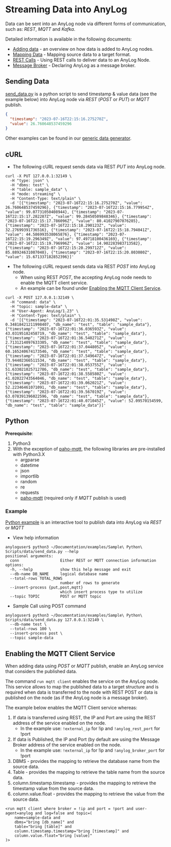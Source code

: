 # Streaming Data into AnyLog 

Data can be sent into an AnyLog node via different forms of communication, such as: _REST_, _MQTT_ and _Kafka_.

Detailed information is available in the following documents:
* [Adding data](../../adding%20data.md) - an overview on how data is added to AnyLog nodes.
* [Mapping Data](../../mapping%20data%20to%20tables.md) - Mapping source data to a target format.
* [REST Calls](../../using%20rest.md) - Using REST calls to deliver data to an AnyLog Node.  
* [Message Broker](../../message%20broker.md) - Declaring AnyLog as a message broker.

## Sending Data
[send_data.py](data/send_data.py) is a python script to send timestamp & value data (see the example below) into AnyLog node via _REST_ (_POST_ or _PUT_)  or _MQTT_ publish. 
```json
{
  "timestamp": "2023-07-16T22:15:16.275270Z", 
  "value": 26.760648537459296
}
```

Other examples can be found in our [generic data generator](../../training/Data%20Generator.md).

## cURL 
* The following cURL request sends data via REST _PUT_ into AnyLog node.
```shell
curl -X PUT 127.0.0.1:32149 \
  -H "type: json" \
  -H "dbms: test" \
  -H "table: sample_data" \
  -H "mode: streaming" \
  -H "Content-Type: text/plain" \
  -d '[{"timestamp": "2023-07-16T22:15:16.275270Z", "value": 26.760648537459296}, {"timestamp": "2023-07-16T22:15:16.779954Z", "value": 99.07731050408944}, {"timestamp": "2023-07-16T22:15:17.282287Z", "value": 99.28450509848346}, {"timestamp": "2023-07-16T22:15:17.786096Z", "value": 80.41027907076285}, {"timestamp": "2023-07-16T22:15:18.290123Z", "value": 32.27699391736516}, {"timestamp": "2023-07-16T22:15:18.794041Z", "value": 44.586993538065876}, {"timestamp": "2023-07-16T22:15:19.296349Z", "value": 97.49718100436169}, {"timestamp": "2023-07-16T22:15:19.796996Z", "value": 14.902283983713582}, {"timestamp": "2023-07-16T22:15:20.299712Z", "value": 85.88924631087048}, {"timestamp": "2023-07-16T22:15:20.803080Z", "value": 15.671337182852396}]'
```

* The following cURL request sends data via REST _POST_ into AnyLog node.   
  * When using REST _POST_, the accepting AnyLog node needs to enable the MQTT client service.  
  * An example can be found under [Enabling the MQTT Client Service](#enabling-the-mqtt-client-service).
```shell
curl -X POST 127.0.0.1:32149 \
  -H "command: data" \
  -H "topic: sample-data" \
  -H "User-Agent: AnyLog/1.23" \
  -H "Content-Type: text/plain" \
  -d '[{"timestamp": "2023-07-16T22:01:35.531498Z", "value": 0.34818421211998407, "db_name": "test", "table": "sample_data"}, {"timestamp": "2023-07-16T22:01:36.036593Z", "value": 43.03195182458719, "db_name": "test", "table": "sample_data"}, {"timestamp": "2023-07-16T22:01:36.540271Z", "value": 2.7131214097633305, "db_name": "test", "table": "sample_data"}, {"timestamp": "2023-07-16T22:01:37.044805Z", "value": 60.165240674173546, "db_name": "test", "table": "sample_data"}, {"timestamp": "2023-07-16T22:01:37.549647Z", "value": 73.94402366511534, "db_name": "test", "table": "sample_data"}, {"timestamp": "2023-07-16T22:01:38.053755Z", "value": 51.633021025712786, "db_name": "test", "table": "sample_data"}, {"timestamp": "2023-07-16T22:01:38.558580Z", "value": 41.02022743564046, "db_name": "test", "table": "sample_data"}, {"timestamp": "2023-07-16T22:01:39.062021Z", "value": 52.22346461071091, "db_name": "test", "table": "sample_data"}, {"timestamp": "2023-07-16T22:01:39.567019Z", "value": 63.078391396022596, "db_name": "test", "table": "sample_data"}, {"timestamp": "2023-07-16T22:01:40.071045Z", "value": 52.09570154599, "db_name": "test", "table": "sample_data"}]'
```

## Python 
**Prerequisite**:
1) Python3
2) With the exception of [paho-mqtt](https://pypi.org/project/paho-mqtt/), the following libraries are pre-installed with Python3.X 
    * argparse 
    * datetime 
    * json 
    * importlib 
    * random 
    * re 
    * requests 
    * [paho-mqtt](https://pypi.org/project/paho-mqtt/) (required only if _MQTT_ publish is used)

### Example
[Python example](data/send_data.py) is an interactive tool to publish data into AnyLog via _REST_ or _MQTT_
* View help information
```shell
anyloguser$ python3 ~/Documentation/examples/Sample\ Python\ Scripts/data/send_data.py --help 
positional arguments:
  conn                  Either REST or MQTT connection information
options:
  -h, --help            show this help message and exit
  --db-name DB_NAME     logical database name
  --total-rows TOTAL_ROWS
                        number of rows to generate
  --insert-process {put,post,mqtt}
                        which insert process type to utilize
  --topic TOPIC         POST or MQTT topic
```

* Sample Call using POST command
```shell
anyloguser$ python3 ~/Documentation/examples/Sample\ Python\ Scripts/data/send_data.py 127.0.0.1:32149 \
  --db-name test \
  --total-rows 100 \
  --insert-process post \
  --topic sample-data
```

## Enabling the MQTT Client Service
When adding data using _POST_ or _MQTT_ publish, enable an AnyLog service that considers the published data.

The command `run mqtt client` enables the service on the AnyLog node. This service allows to map the published data to 
a target structure and is required when data is transferred to the node with REST POST or data is published on the node 
(as if the AnyLog node is a message broker).  

The example below enables the MQTT Client service whereas:
1. If data is transferred using REST, the IP and Port are using the REST address of the service enabled on the node.
    * In the example use: `!external_ip` for !ip and `!anylog_rest_port` for !port
2. If data is Published, the IP and Port (by default are using the Message Broker address of the service enabled on the node.
    * In the example use: `!external_ip` for !ip and `!anylog_broker_port` for !port
3. DBMS - provides the mapping to retrieve the database name from the source data.
4. Table - provides the mapping to retrieve the table name from the source data.
5. column.timestamp.timestamp - provides the mapping to retrieve the timestamp value from the source data.
6. column.value.float - provides the mapping to retrieve the value from the source data.

```anylog
<run mqtt client where broker = !ip and port = !port and user-agent=anylog and log=false and topic=(
    name=sample-data and
    dbms="bring [db_name]" and
    table="bring [table]" and
    column.timestamp.timestamp="bring [timestamp]" and
    column.value.float="bring [value]"
)>
```



